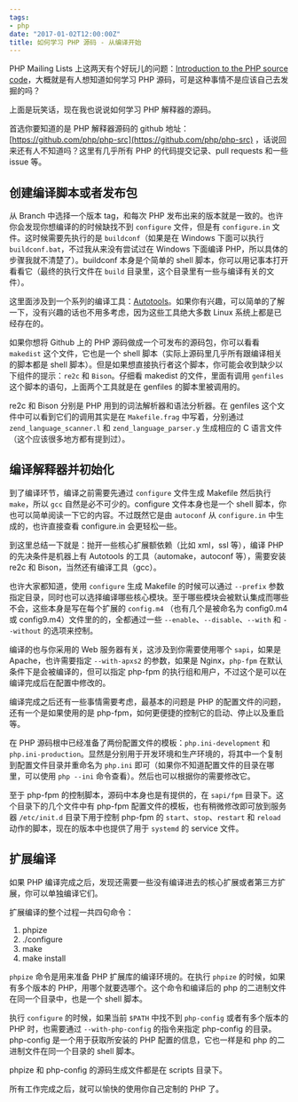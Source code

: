 ```yaml
---
tags:
- php
date: "2017-01-02T12:00:00Z"
title: 如何学习 PHP 源码 - 从编译开始
---
```


PHP Mailing Lists 上这两天有个好玩儿的问题：[Introduction to the PHP source code](http://externals.io/thread/581)，大概就是有人想知道如何学习 PHP 源码，可是这种事情不是应该自己去发掘的吗？

上面是玩笑话，现在我也说说如何学习 PHP 解释器的源码。

首选你要知道的是 PHP 解释器源码的 github 地址：[https://github.com/php/php-src](https://github.com/php/php-src) ，话说回来还有人不知道吗？这里有几乎所有 PHP 的代码提交记录、pull requests 和一些 issue 等。

## 创建编译脚本或者发布包

从 Branch 中选择一个版本 tag，和每次 PHP 发布出来的版本就是一致的。也许你会发现你想编译的的时候缺找不到 `configure` 文件，但是有 `configure.in` 文件。这时候需要先执行的是 `buildconf`（如果是在 Windows 下面可以执行 `buildconf.bat`，不过我从来没有尝试过在 Windows 下面编译 PHP，所以具体的步骤我就不清楚了）。buildconf 本身是个简单的 shell 脚本，你可以用记事本打开看看它（最终的执行文件在 `build` 目录里，这个目录里有一些与编译有关的文件）。

这里面涉及到一个系列的编译工具：[Autotools](https://www.gnu.org/software/automake/manual/html_node/Autotools-Introduction.html)。如果你有兴趣，可以简单的了解一下，没有兴趣的话也不用多考虑，因为这些工具绝大多数 Linux 系统上都是已经存在的。

如果你想将 Github 上的 PHP 源码做成一个可发布的源码包，你可以看看 `makedist` 这个文件，它也是一个 shell 脚本（实际上源码里几乎所有跟编译相关的脚本都是 shell 脚本）。但是如果想直接执行者这个脚本，你可能会收到缺少以下组件的提示：`re2c` 和 `Bison`。仔细看 makedist 的文件，里面有调用 `genfiles` 这个脚本的语句，上面两个工具就是在 genfiles 的脚本里被调用的。

re2c 和 Bison 分别是 PHP 用到的词法解析器和语法分析器。在 genfiles 这个文件中可以看到它们的调用其实是在 `Makefile.frag` 中写着，分别通过 `zend_language_scanner.l` 和 `zend_language_parser.y` 生成相应的 C 语言文件（这个应该很多地方都有提到过）。

## 编译解释器并初始化

到了编译环节，编译之前需要先通过 `configure` 文件生成 Makefile 然后执行 `make`，所以 `gcc` 自然是必不可少的。configure 文件本身也是一个 shell 脚本，你也可以简单阅读一下它的内容。不过既然它是由 `autoconf` 从 `configure.in` 中生成的，也许直接查看 configure.in 会更轻松一些。

到这里总结一下就是：抛开一些核心扩展额依赖（比如 xml，ssl 等），编译 PHP 的先决条件是机器上有 Autotools 的工具（automake，autoconf 等），需要安装 re2c 和 Bison，当然还有编译工具（gcc）。

也许大家都知道，使用 `configure`  生成 Makefile 的时候可以通过 `--prefix` 参数指定目录，同时也可以选择编译哪些核心模块。至于哪些模块会被默认集成而哪些不会，这些本身是写在每个扩展的 `config.m4` （也有几个是被命名为 config0.m4 或 config9.m4）文件里的的，全都通过一些  `--enable`、`--disable`、`--with` 和 `--without` 的选项来控制。

编译的也与你采用的 Web 服务器有关，这涉及到你需要使用哪个 `sapi`，如果是 Apache，也许需要指定 `--with-apxs2` 的参数，如果是 Nginx，`php-fpm` 在默认条件下是会被编译的，但可以指定 php-fpm 的执行组和用户，不过这个是可以在编译完成后在配置中修改的。

编译完成之后还有一些事情需要考虑，最基本的问题是 PHP 的配置文件的问题，还有一个是如果使用的是 php-fpm，如何更便捷的控制它的启动、停止以及重启等。

在 PHP 源码根中已经准备了两份配置文件的模板：`php.ini-development` 和 `php.ini-production`。显然是分别用于开发环境和生产环境的，将其中一个复制到配置文件目录并重命名为 `php.ini` 即可（如果你不知道配置文件的目录在哪里，可以使用 `php --ini` 命令查看）。然后也可以根据你的需要修改它。

至于 php-fpm 的控制脚本，源码中本身也是有提供的，在 `sapi/fpm` 目录下。这个目录下的几个文件中有 php-fpm 配置文件的模板，也有稍微修改即可放到服务器 `/etc/init.d` 目录下用于控制 php-fpm 的 `start`、`stop`、`restart` 和 `reload` 动作的脚本，现在的版本中也提供了用于 `systemd` 的 service 文件。

## 扩展编译

如果 PHP 编译完成之后，发现还需要一些没有编译进去的核心扩展或者第三方扩展，你可以单独编译它们。

扩展编译的整个过程一共四句命令：

1. phpize
2. ./configure
3. make
4. make install

`phpize` 命令是用来准备 PHP 扩展库的编译环境的。在执行 `phpize` 的时候，如果有多个版本的 PHP，用哪个就要选哪个。这个命令和编译后的 php 的二进制文件在同一个目录中，也是一个 shell 脚本。

执行 `configure` 的时候，如果当前 `$PATH` 中找不到 `php-config` 或者有多个版本的 PHP 时，也需要通过 `--with-php-config` 的指令来指定 php-config 的目录。php-config 是一个用于获取所安装的 PHP 配置的信息，它也一样是和 php 的二进制文件在同一个目录的 shell 脚本。

phpize 和 php-config 的源码生成文件都是在 scripts 目录下。

所有工作完成之后，就可以愉快的使用你自己定制的 PHP 了。

